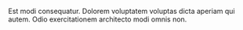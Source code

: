 Est modi consequatur.
Dolorem voluptatem voluptas dicta aperiam qui autem.
Odio exercitationem architecto modi omnis non.